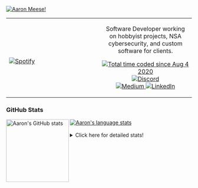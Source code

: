 [![Aaron Meese!](https://user-images.githubusercontent.com/17814535/88975338-a2aabf00-d27f-11ea-963f-8a19608716b4.png)](https://github.com/ajmeese7/readme-ascii "README ASCII")

<!-- Modified from project here: https://github.com/novatorem/novatorem -->
<table width="100%"> 
  <tr>
  <td width="50%">
      
&nbsp; <br> [![Spotify](https://ajmeese7.vercel.app/api/spotify)](https://open.spotify.com/user/ajmeese)

  </td>
  <td width="50%">
    <p align="center">
    Software Developer working on hobbyist projects, NSA cybersecurity, and custom software for clients.
    </p>
    <p align="center">
      <a href="https://wakatime.com/@f726891d-3b02-46cd-9b60-e8c59f9e2b14">
        <img src="https://wakatime.com/badge/user/f726891d-3b02-46cd-9b60-e8c59f9e2b14.svg" alt="Total time coded since Aug 4 2020" title="WakaTime" />
      </a>
      <a href="http://link.aaronmeese.com/discord">
        <img src="https://img.shields.io/badge/discord-ajmeese7%234835-369?style=flat-square&logo=discord&logoColor=white&color=purple" alt="Discord" title="Discord">
      </a>
      <br />
      <a href="https://link.aaronmeese.com/medium">
        <img src="https://img.shields.io/badge/medium-ajmeese7-1DB954?style=flat-square&logo=medium&logoColor=white" alt="Medium" title="Medium">
      </a>
      <a href="https://link.aaronmeese.com/linkedin">
        <img src="https://img.shields.io/badge/linkedIn-aaronmeese-1DB954?style=flat-square&logo=linkedin&logoColor=white&color=blue" alt="LinkedIn" title="LinkedIn">
      </a>
    </p>
  </td>

</table>

[//]: <> (The `&nbsp;` is to have Aphelion take up more space)

### GitHub Stats ###

<a href="https://profile-summary-for-github.com/user/ajmeese7">
  <img align="left" height="170px" src="https://github-readme-stats.vercel.app/api?username=ajmeese7&show_icons=true&line_height=27&count_private=true" alt="Aaron's GitHub stats"/>
  <img src="https://github-readme-stats.vercel.app/api/top-langs/?username=ajmeese7&hide_langs_below=5&layout=compact" alt="Aaron's language stats"/>
</a>

<br />
<br />
<details>
<summary>Click here for detailed stats!</summary>

### :zap: Recent Activity
<!--START_SECTION:activity-->
1. ❗️ Opened issue [#1](https://github.com/ajmeese7/stack-overflow-filter-extension/issues/1) in [ajmeese7/stack-overflow-filter-extension](https://github.com/ajmeese7/stack-overflow-filter-extension)
2. ❌ Closed PR [#68](https://github.com/os-js/osjs-server/pull/68) in [os-js/osjs-server](https://github.com/os-js/osjs-server)
3. ❗️ Opened issue [#2](https://github.com/meeseOS/hexells/issues/2) in [meeseOS/hexells](https://github.com/meeseOS/hexells)
4. ❗️ Opened issue [#1](https://github.com/meeseOS/hexells/issues/1) in [meeseOS/hexells](https://github.com/meeseOS/hexells)
5. 💪 Opened PR [#194](https://github.com/DustinBrett/daedalOS/pull/194) in [DustinBrett/daedalOS](https://github.com/DustinBrett/daedalOS)
<!--END_SECTION:activity-->

### 🧐 Waka Stats
<!--START_SECTION:waka-->
![Code Time](http://img.shields.io/badge/Code%20Time-1%2C244%20hrs%2054%20mins-blue)

**🐱 My GitHub Data** 

> 🏆 1,092 Contributions in the Year 2022
 > 
> 📦 197.4 kB Used in GitHub's Storage 
 > 
> 💼 Opted to Hire
 > 
> 📜 82 Public Repositories 
 > 
> 🔑 29 Private Repositories  
 > 
**I'm an Early 🐤** 

```text
🌞 Morning    174 commits    █████░░░░░░░░░░░░░░░░░░░░   21.04% 
🌆 Daytime    310 commits    █████████░░░░░░░░░░░░░░░░   37.48% 
🌃 Evening    332 commits    ██████████░░░░░░░░░░░░░░░   40.15% 
🌙 Night      11 commits     ░░░░░░░░░░░░░░░░░░░░░░░░░   1.33%

```
📅 **I'm Most Productive on Sunday** 

```text
Monday       126 commits    ███░░░░░░░░░░░░░░░░░░░░░░   15.24% 
Tuesday      133 commits    ████░░░░░░░░░░░░░░░░░░░░░   16.08% 
Wednesday    87 commits     ██░░░░░░░░░░░░░░░░░░░░░░░   10.52% 
Thursday     120 commits    ███░░░░░░░░░░░░░░░░░░░░░░   14.51% 
Friday       87 commits     ██░░░░░░░░░░░░░░░░░░░░░░░   10.52% 
Saturday     120 commits    ███░░░░░░░░░░░░░░░░░░░░░░   14.51% 
Sunday       154 commits    ████░░░░░░░░░░░░░░░░░░░░░   18.62%

```


📊 **This Week I Spent My Time On** 

```text
⌚︎ Time Zone: America/New_York

💬 Programming Languages: 
JavaScript               16 hrs 30 mins      ██████████████████░░░░░░░   72.91% 
Python                   1 hr 22 mins        █░░░░░░░░░░░░░░░░░░░░░░░░   6.09% 
Markdown                 1 hr 17 mins        █░░░░░░░░░░░░░░░░░░░░░░░░   5.7% 
YAML                     56 mins             █░░░░░░░░░░░░░░░░░░░░░░░░   4.16% 
JSON                     45 mins             ░░░░░░░░░░░░░░░░░░░░░░░░░   3.35%

🐱‍💻 Projects: 
aaronmeese.com           12 hrs 50 mins      ██████████████░░░░░░░░░░░   56.74% 
hexells                  4 hrs 31 mins       █████░░░░░░░░░░░░░░░░░░░░   19.96% 
medium-highlight-export  1 hr 8 mins         █░░░░░░░░░░░░░░░░░░░░░░░░   5.01% 
dotenv-json              55 mins             █░░░░░░░░░░░░░░░░░░░░░░░░   4.07% 
osjs-server              47 mins             █░░░░░░░░░░░░░░░░░░░░░░░░   3.51%

```

**I Mostly Code in JavaScript** 

```text
JavaScript               32 repos            ████████████░░░░░░░░░░░░░   47.76% 
HTML                     9 repos             ███░░░░░░░░░░░░░░░░░░░░░░   13.43% 
Python                   6 repos             ██░░░░░░░░░░░░░░░░░░░░░░░   8.96% 
Java                     4 repos             █░░░░░░░░░░░░░░░░░░░░░░░░   5.97% 
CSS                      3 repos             █░░░░░░░░░░░░░░░░░░░░░░░░   4.48%

```



 Last Updated on 02/09/2022 08:03:39 UTC
<!--END_SECTION:waka-->
</details>
